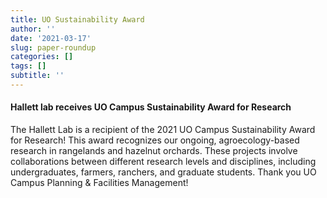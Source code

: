 ```yaml
---
title: UO Sustainability Award
author: ''
date: '2021-03-17'
slug: paper-roundup
categories: []
tags: []
subtitle: ''
---
```

#### Hallett lab receives UO Campus Sustainability Award for Research

The Hallett Lab is a recipient of the 2021 UO Campus Sustainability Award for Research! This award recognizes our ongoing, agroecology-based research in rangelands and hazelnut orchards. These projects involve collaborations between different research levels and disciplines, including undergraduates, farmers, ranchers, and graduate students. Thank you UO Campus Planning & Facilities Management!

<!--more-->

